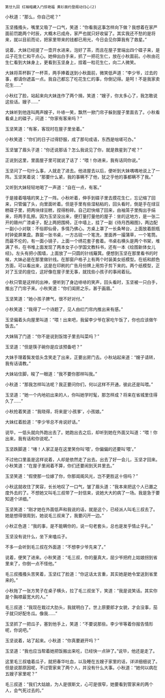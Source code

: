     第廿九回 红袖暗藏入门惊艳福 黄衫面约登阁动归心(2) 

   小秋道：“那么，你自己呢？”

   玉坚搔搔头，嘴里又吸了一口气，笑道：“你看我这事怎样向下做？我想着在家严面前罚跪两个时辰，大概木已成舟，家严也就只好收留了。其实我还不愁的是将来，就以目前而论，把家里带来的钱都已用光，今日会见你算我有了救星。”

   说着，大妹已经提了一壶开水进来，泡好了茶，而且在屋子里端出四个碟子来，是瓜子花生仁和干点心。她伸出白手来，抓了一把花生仁，放在小秋面前。小秋由花生仁看到大妹身上，更看到玉坚身上，捏着一粒花生仁，向二人微笑。

   大妹将茶杯斟了一杯茶，两手捧着送到小秋面前，微笑低声道：“李少爷，过去的事，都请你遮盖一点。我自己都忘了吃花生仁的事，你倒记得。是呵！不是我家卖花生……”

   小秋红了脸，站起来向大妹连作了两个揖，笑道：“嫂子，你太多心了，我怎敢说这些话。嫂子……”

   大妹听到他连叫两声嫂子，卟哧一笑，飘然一掀门帘子躲到屋子里面去了。小秋看看桌上的碟子，问道：“你家有客来吗？”

   玉坚笑道：“有客，客现时在屋子里坐着。”

   小秋笑道：“你们的日子过得舒服，成了那句成语，东西是咄嗟可办。”

   玉坚皱了眉头子道：“你还说那话？怎么我说见了你，就是救星到了呢？”

   正说到这里，里面屋子里可就说了话了：“喂！你进来，我有话同你说。”

   玉坚问了一句什么事，人就走了进去。他进屋去以后，便听到大妹喁喁地说上了一阵。玉坚笑着说：“那要什么紧，我的事瞒不了他，犹之乎他的事都瞒不了我。”

   又听到大妹轻轻地喝了一声道：“自在一点，有客。”

   于是接着嘻嘻的笑上了一阵。小秋听着，伸手到碟子里去摸花生仁，忘记缩了回来，只管偏了头，向里面听着。但是手里有些湿粘粘的，回头看时，倒是手在绿豆糕碟子里，把两块绿豆糕，捏得粉碎。自己赶快缩了回来，由袖笼子里掏出手绢来，将两手乱擦。因为玉坚没出来，便打量打量他的屋子：坐的这地方，是一张二开的赣州广漆桌子，配上两把围椅，正中墙上，挂了一副《待月西厢图》，两边配一副小小对联：不俗即仙骨，多情乃佛心。方桌上罩了一长条琴台，上面放着胆瓶时钟瓷屏果盘。靠窗一张书桌，一方古砚一个笔洗，里面养一撮蒲草，一个笔筒。而最不伦的，有一面小镜子，上面一个绣花套子套着。书桌右横头是两个书架，堆满了书，在书堆上面发现了两本女子小学国文教科书，还有一本《绘图新体女儿经》。左头有把小围墙，上面放了一只圆的针线簸箕。便想到玉坚在那里看书的时候，大妹必是在那里做针线。在那窗户格子上有两个时装美女纸模型。在纸和颜色方面，可以看出来，这是在印刷的广告月份牌上用剪子剪下来的。两个纸模型，正对了玉坚的座位，这好像在屋子里无事，就找些小孩子的事闹着玩。

   小秋只管是这样的出神，便听到了身边哧哧的笑声，回头看时，玉坚被一只白手，推出了门帘子来。小秋笑道：“你们闺房之乐，甚于画眉。”

   玉坚笑道：“她小孩子脾气，很不好对付。”

   小秋笑道：“我得了一个诗题了，见人由红门帘内推出来有感。”

   玉坚偏着头向屋里叫道：“喂！出来吧，我留李少爷在家吃午饭了，你也应该做午饭去。”

   大妹隔了门道：“你不是说到饭馆子里去叫菜吗？”

   玉坚道：“但是筷子碗你是应该预备吧？”

   大妹手理着鬓发低头含笑走了出来，正要出房门去。小秋站起来道：“嫂子请转，我有话请教。”

   大妹站住脚，睃了一眼道：“我不要你那样叫我。”

   小秋道：“那我怎样叫法呢？我正要问你们，何以这样不开通，彼此还是叫喂。”

   玉坚道：“她一个内地初出来的人，你叫她学时髦，那怎样成？将来在省城里住得久了……”

   小秋抢着笑道：“我晓得，将来是‘小孩爹’，小孩娘。”

   大妹红着脸道：“李少爷总不肯说好话。”

   说毕，一低头就向外跑出去了。她跑出去之后，却听到她在外面又叫道：“喂！你出来，我有话和你说呢。”

   玉坚跌脚道：“嗐！人家正是在这里笑你叫‘喂’，你偏偏的还要叫‘喂’。”

   不过他口里虽是这样说着，人却是依然走了出去。出去了好一会儿，玉坚才回来。小秋笑道：“在屋子里闹着不算，你们还要闹到天井里去。”

   玉坚笑道：“假使那一位嫁了你，你那闺阁风光，岂不更胜这十倍吗？”

   小秋这就收住了笑容，长长地叹了一口气，皱了眉头道：“我本来把这个人已置之度外去的了。不想她又叫毛三叔带了一封信来，说她大大的病了一场。我是急于要知道个详细。”

   玉坚笑道：“刚才她在外面低声和我说的话，就是这个，已经派人叫毛三叔去了。她是想得很周到，她说毛三叔来了，我要闪开一边。”

   小秋正色道：“我的事，是不能瞒你的，说一句老套头，总也是发乎情止乎礼。”

   玉坚没有说什么，坐下来嗑瓜子。

   不多一会听到毛三叔在外面道：“不想李少爷先来了。”

   说着，便笑了进来。小秋笑道：“毛三叔，你的量真大，屈少爷把府上姑娘拐到省里来了，你倒一点不怪他。”

   毛三叔搔搔头苦笑着，玉坚红了脸道：“你这话太言重，其实她是她令堂送到省里来的。”

   小秋拖了一张方凳子在桌子横头，拉了毛三叔坐下，笑道：“我是说笑话。其实你是个胸襟最宽大的人。”

   毛三叔道：“我现在栽过大肋头，我就明白了。世上原要郎才女貌，才会没事，茄子就只好配冬瓜。像我……”

   玉坚抓了一把瓜子，塞到他手上，笑道：“不要说那些。李少爷等着你报告情形呢，你说吧。”

   玉坚说着，站了起来。小秋道：“你真要避开吗？”

   玉坚道：“我也应当帮着她把饭搬出来吃，已经快一点钟了。”说毕，他还是走了。

   这里毛三叔嗑着瓜子，就把春华吐血，以及睡在五嫂子家里的话，详详细细说了。但是说那原因呢，不过管家来了两个人，并没有什么大事。小秋道：“她何以病在五嫂子家里呢？”

   毛三叔道：“我们大姑娘，为人是很斯文，心可是很窄，她要看到管家来的两个人，会气死过去的。”

